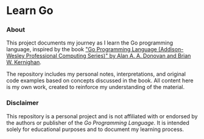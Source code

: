 # Learn Go

### About

This project documents my journey as I learn the Go programming language, inspired by the book ["Go Programming Language (Addison-Wesley Professional Computing Series)" by Alan A. A. Donovan and Brian W. Kernighan](https://a.co/d/378GUMw). 

The repository includes my personal notes, interpretations, and original code examples based on concepts discussed in the book. All content here is my own work, created to reinforce my understanding of the material.

### Disclaimer

This repository is a personal project and is not affiliated with or endorsed by the authors or publisher of the *Go Programming Language*. It is intended solely for educational purposes and to document my learning process.